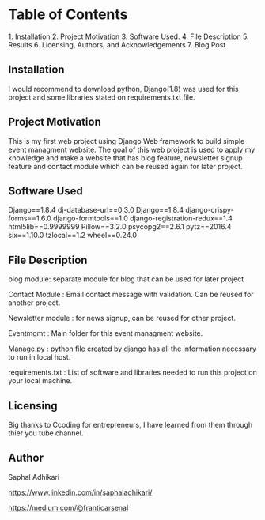 <h1>Table of Contents</h1>
1. Installation
2. Project Motivation
3. Software Used.
4. File Description
5. Results
6. Licensing, Authors, and Acknowledgements
7. Blog Post

<h2>Installation</h2>
I would recommend to download python, Django(1.8) was used for this project and some libraries stated on requirements.txt file.

<h2>Project Motivation</h2>
This is my first web project using Django Web framework to build simple event managment website. The goal of this web project is used to apply my knowledge and make a website that has blog feature, newsletter signup feature and contact module which can be reused again for later project.

<h2>Software Used</h2>
Django==1.8.4
dj-database-url==0.3.0
Django==1.8.4
django-crispy-forms==1.6.0
django-formtools==1.0
django-registration-redux==1.4
html5lib==0.9999999
Pillow==3.2.0
psycopg2==2.6.1
pytz==2016.4
six==1.10.0
tzlocal==1.2
wheel==0.24.0

<h2>File Description</h2>
blog module: separate module for blog that can be used for later project

Contact Module : Email contact message with validation. Can be reused for another project.

Newsletter module : for news signup, can be reused for other project.

Eventmgmt : Main folder for this event managment website.

Manage.py : python file created by django has all the information necessary to run in local host.

requirements.txt : List of software and libraries needed to run this project on your local machine.


<h2>Licensing</h2>
Big thanks to Ccoding for entrepreneurs, I have learned from them through thier you tube channel.

<h2>Author</h2>
Saphal Adhikari

https://www.linkedin.com/in/saphaladhikari/

https://medium.com/@franticarsenal

